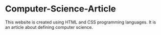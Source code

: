# Computer-Science-Article
This website is created using HTML and CSS programming languages. It is an article about defining computer science.
